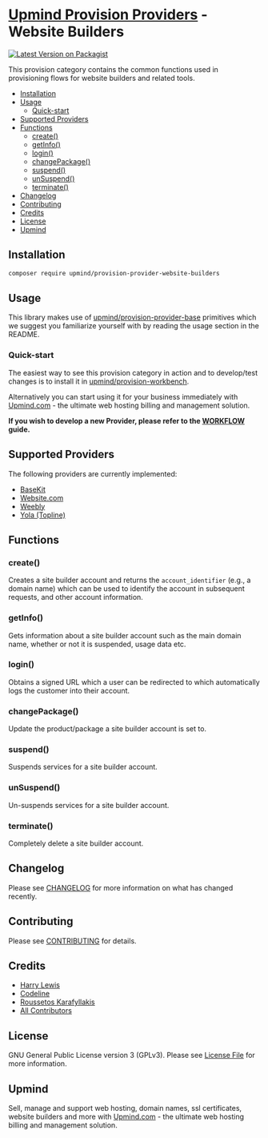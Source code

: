 # [Upmind Provision Providers](https://github.com/upmind-automation) - Website Builders

[![Latest Version on Packagist](https://img.shields.io/packagist/v/upmind/provision-provider-website-builders.svg?style=flat-square)](https://packagist.org/packages/upmind/provision-provider-website-builders)

This provision category contains the common functions used in provisioning flows for website builders and related tools.

- [Installation](#installation)
- [Usage](#usage)
  - [Quick-start](#quick-start)
- [Supported Providers](#supported-providers)
- [Functions](#functions)
  - [create()](#create)
  - [getInfo()](#getInfo)
  - [login()](#login)
  - [changePackage()](#changePackage)
  - [suspend()](#suspend)
  - [unSuspend()](#unSuspend)
  - [terminate()](#terminate)
- [Changelog](#changelog)
- [Contributing](#contributing)
- [Credits](#credits)
- [License](#license)
- [Upmind](#upmind)

## Installation

```bash
composer require upmind/provision-provider-website-builders
```

## Usage

This library makes use of [upmind/provision-provider-base](https://packagist.org/packages/upmind/provision-provider-base) primitives which we suggest you familiarize yourself with by reading the usage section in the README.

### Quick-start

The easiest way to see this provision category in action and to develop/test changes is to install it in [upmind/provision-workbench](https://github.com/upmind-automation/provision-workbench#readme).

Alternatively you can start using it for your business immediately with [Upmind.com](https://upmind.com/start) - the ultimate web hosting billing and management solution.

**If you wish to develop a new Provider, please refer to the [WORKFLOW](WORKFLOW.md) guide.**

## Supported Providers

The following providers are currently implemented:
  - [BaseKit](https://apidocs.basekit.com/api/integration-guide/#api-method-overview)
  - [Website.com](https://www.website.com/)
  - [Weebly](https://www.weebly.com/)
  - [Yola (Topline)](https://api.topline.cloud/#api-command-reference)

## Functions

### create()

Creates a site builder account and returns the `account_identifier` (e.g., a domain name) which can be used to identify the account in subsequent requests, and other account information.

### getInfo()

Gets information about a site builder account such as the main domain name, whether or not it is suspended, usage data etc.

### login()

Obtains a signed URL which a user can be redirected to which automatically logs the customer into their account.

### changePackage()

Update the product/package a site builder account is set to.

### suspend()

Suspends services for a site builder account.

### unSuspend()

Un-suspends services for a site builder account.

### terminate()

Completely delete a site builder account.

## Changelog

Please see [CHANGELOG](CHANGELOG.md) for more information on what has changed recently.

## Contributing

Please see [CONTRIBUTING](CONTRIBUTING.md) for details.

## Credits

 - [Harry Lewis](https://github.com/uphlewis)
 - [Codeline](https://github.com/CodelineNL)
 - [Roussetos Karafyllakis](https://github.com/RoussKS)
 - [All Contributors](../../contributors)

## License

GNU General Public License version 3 (GPLv3). Please see [License File](LICENSE.md) for more information.

## Upmind

Sell, manage and support web hosting, domain names, ssl certificates, website builders and more with [Upmind.com](https://upmind.com/start) - the ultimate web hosting billing and management solution.